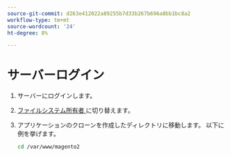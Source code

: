 ```yaml
---
source-git-commit: d263e412022a89255b7d33b267b696a8bb1bc8a2
workflow-type: tm+mt
source-wordcount: '24'
ht-degree: 8%

---
```

# サーバーログイン

1. サーバーにログインします。
1. [ ファイルシステム所有者 ](../installation/prerequisites/file-system/overview.md) に切り替えます。
1. アプリケーションのクローンを作成したディレクトリに移動します。 以下に例を挙げます。

   ```bash
   cd /var/www/magento2
   ```
